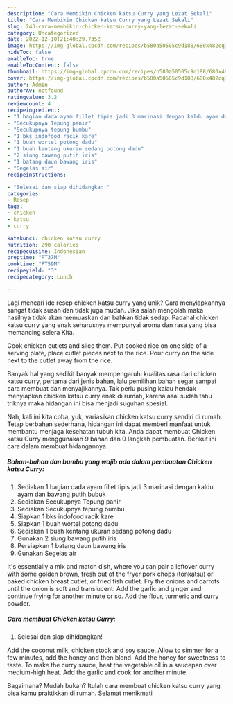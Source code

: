 ```yaml
---
description: "Cara Membikin Chicken katsu Curry yang Lezat Sekali"
title: "Cara Membikin Chicken katsu Curry yang Lezat Sekali"
slug: 243-cara-membikin-chicken-katsu-curry-yang-lezat-sekali
category: Uncategorized
date: 2022-12-10T21:40:29.735Z
image: https://img-global.cpcdn.com/recipes/b580a50505c9d188/680x482cq70/chicken-katsu-curry-foto-resep-utama.jpg
hideToc: false
enableToc: true
enableTocContent: false
thumbnail: https://img-global.cpcdn.com/recipes/b580a50505c9d188/680x482cq70/chicken-katsu-curry-foto-resep-utama.jpg
cover: https://img-global.cpcdn.com/recipes/b580a50505c9d188/680x482cq70/chicken-katsu-curry-foto-resep-utama.jpg
author: Admin
authorAv: notfound
ratingvalue: 3.2
reviewcount: 4
recipeingredient:
- "1 bagian dada ayam fillet tipis jadi 3 marinasi dengan kaldu ayam dan bawang putih bubuk"
- "Secukupnya Tepung panir"
- "Secukupnya tepung bumbu"
- "1 bks indofood racik kare"
- "1 buah wortel potong dadu"
- "1 buah kentang ukuran sedang potong dadu"
- "2 siung bawang putih iris"
- "1 batang daun bawang iris"
- "Segelas air"
recipeinstructions:

- "Selesai dan siap dihidangkan!"
categories:
- Resep
tags:
- chicken
- katsu
- curry

katakunci: chicken katsu curry 
nutrition: 290 calories
recipecuisine: Indonesian
preptime: "PT37M"
cooktime: "PT59M"
recipeyield: "3"
recipecategory: Lunch

---
```





Lagi mencari ide resep chicken katsu curry yang unik? Cara menyiapkannya sangat tidak susah dan tidak juga mudah. Jika salah mengolah maka hasilnya tidak akan memuaskan dan bahkan tidak sedap. Padahal chicken katsu curry yang enak seharusnya mempunyai aroma dan rasa yang bisa memancing selera Kita.





Cook chicken cutlets and slice them. Put cooked rice on one side of a serving plate, place cutlet pieces next to the rice. Pour curry on the side next to the cutlet away from the rice.

Banyak hal yang sedikit banyak mempengaruhi kualitas rasa dari chicken katsu curry, pertama dari jenis bahan, lalu pemilihan bahan segar sampai cara membuat dan menyajikannya. Tak perlu pusing kalau hendak menyiapkan chicken katsu curry enak di rumah, karena asal sudah tahu triknya maka hidangan ini bisa menjadi suguhan spesial.






Nah, kali ini kita coba, yuk, variasikan chicken katsu curry sendiri di rumah. Tetap berbahan sederhana, hidangan ini dapat memberi manfaat untuk membantu menjaga kesehatan tubuh kita. Anda dapat membuat Chicken katsu Curry menggunakan 9 bahan dan 0 langkah pembuatan. Berikut ini cara dalam membuat hidangannya.

<!--inarticleads1-->

##### Bahan-bahan dan bumbu yang wajib ada dalam pembuatan Chicken katsu Curry:

1. Sediakan 1 bagian dada ayam fillet tipis jadi 3 marinasi dengan kaldu ayam dan bawang putih bubuk
1. Sediakan Secukupnya Tepung panir
1. Sediakan Secukupnya tepung bumbu
1. Siapkan 1 bks indofood racik kare
1. Siapkan 1 buah wortel potong dadu
1. Sediakan 1 buah kentang ukuran sedang potong dadu
1. Gunakan 2 siung bawang putih iris
1. Persiapkan 1 batang daun bawang iris
1. Gunakan Segelas air


It&#39;s essentially a mix and match dish, where you can pair a leftover curry with some golden brown, fresh out of the fryer pork chops (tonkatsu) or baked chicken breast cutlet, or fried fish cutlet. Fry the onions and carrots until the onion is soft and translucent. Add the garlic and ginger and continue frying for another minute or so. Add the flour, turmeric and curry powder. 

<!--inarticleads2-->

##### Cara membuat Chicken katsu Curry:


1. Selesai dan siap dihidangkan!

Add the coconut milk, chicken stock and soy sauce. Allow to simmer for a few minutes, add the honey and then blend. Add the honey for sweetness to taste. To make the curry sauce, heat the vegetable oil in a saucepan over medium-high heat. Add the garlic and cook for another minute. 

Bagaimana? Mudah bukan? Itulah cara membuat chicken katsu curry yang bisa kamu praktikkan di rumah. Selamat menikmati
